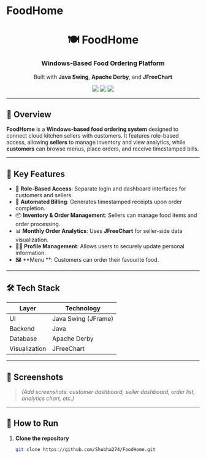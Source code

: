 # FoodHome

<div align="center">
  <h1>🍽️ FoodHome</h1>
  <h3> Windows-Based Food Ordering Platform</h3>
  <p>
    Built with <strong>Java Swing</strong>, <strong>Apache Derby</strong>, and <strong>JFreeChart</strong>
  </p>
  <img src="https://img.shields.io/badge/Platform-Windows-blue?style=flat-square" />
  <img src="https://img.shields.io/badge/Language-Java-orange?style=flat-square" />
  <img src="https://img.shields.io/badge/Database-Apache%20Derby-success?style=flat-square" />
</div>

---

## 📌 Overview

**FoodHome** is a **Windows-based food ordering system** designed to connect cloud kitchen sellers with customers. It features role-based access, allowing **sellers** to manage inventory and view analytics, while **customers** can browse menus, place orders, and receive timestamped bills.

---

## 🎯 Key Features

- 👥 **Role-Based Access**: Separate login and dashboard interfaces for customers and sellers.
- 🧾 **Automated Billing**: Generates timestamped receipts upon order completion.
- 📦 **Inventory & Order Management**: Sellers can manage food items and order processing.
- 📊 **Monthly Order Analytics**: Uses **JFreeChart** for seller-side data visualization.
- 🧑‍💻 **Profile Management**: Allows users to securely update personal information.
- 🖼️ **Menu **: Customers can order their favourite food.

---

## 🛠️ Tech Stack

| Layer         | Technology               |
|---------------|---------------------------|
| UI            | Java Swing (JFrame)       |
| Backend       | Java                      |
| Database      | Apache Derby              |
| Visualization | JFreeChart                |

---

## 📸 Screenshots

> *(Add screenshots: customer dashboard, seller dashboard, order list, analytics chart, etc.)*

---

## 🚀 How to Run

1. **Clone the repository**
   ```bash
   git clone https://github.com/Shubha274/FoodHome.git
